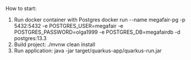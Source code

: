 How to start:
  1. Run docker container with Postgres
     docker run --name megafair-pg -p 5432:5432 -e POSTGRES_USER=megafair -e POSTGRES_PASSWORD=olga1999 -e POSTGRES_DB=megafairdb -d postgres:13.3
 2. Build project: ./mvnw clean install
 3. Run application: java -jar target/quarkus-app/quarkus-run.jar